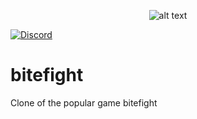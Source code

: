 <span style="display:block;text-align:center">![alt text](https://github.com/Osein/bitefight/blob/master/public/img/home_splash.jpg?raw=true "Bitefight Private Server")</span>


[![Discord](https://img.shields.io/discord/401039368678277131.svg?style=for-the-badge)](https://discord.gg/rg7Dbte)



# bitefight
Clone of the popular game bitefight
